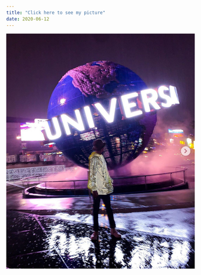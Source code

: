 ```yaml
---
title: "Click here to see my picture"
date: 2020-06-12
---
```

![My Picture](Screenshot_2020-06-15.jpg)
